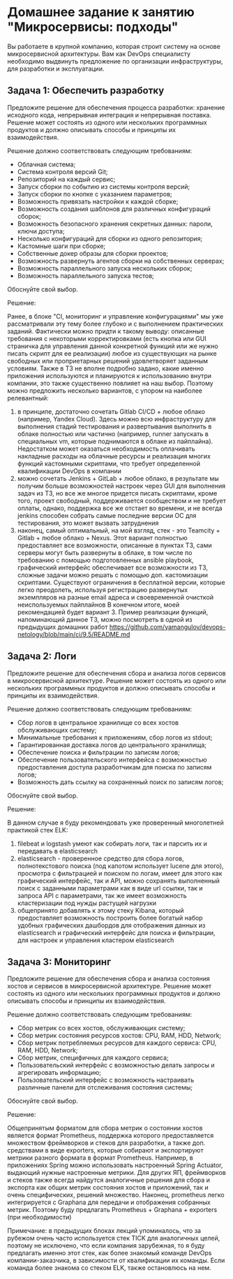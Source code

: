 # Домашнее задание к занятию "Микросервисы: подходы"

Вы работаете в крупной компанию, которая строит систему на основе микросервисной архитектуры.
Вам как DevOps специалисту необходимо выдвинуть предложение по организации инфраструктуры, для разработки и эксплуатации.


## Задача 1: Обеспечить разработку

Предложите решение для обеспечения процесса разработки: хранение исходного кода, непрерывная интеграция и непрерывная поставка.
Решение может состоять из одного или нескольких программных продуктов и должно описывать способы и принципы их взаимодействия.

Решение должно соответствовать следующим требованиям:
- Облачная система;
- Система контроля версий Git;
- Репозиторий на каждый сервис;
- Запуск сборки по событию из системы контроля версий;
- Запуск сборки по кнопке с указанием параметров;
- Возможность привязать настройки к каждой сборке;
- Возможность создания шаблонов для различных конфигураций сборок;
- Возможность безопасного хранения секретных данных: пароли, ключи доступа;
- Несколько конфигураций для сборки из одного репозитория;
- Кастомные шаги при сборке;
- Собственные докер образы для сборки проектов;
- Возможность развернуть агентов сборки на собственных серверах;
- Возможность параллельного запуска нескольких сборок;
- Возможность параллельного запуска тестов;

Обоснуйте свой выбор.

Решение:

Ранее, в блоке "CI, мониторинг и управление конфигурациями" мы уже рассматривали эту тему более глубоко и с выполнением практических заданий. Фактически можно придти к такому выводу: описанные требования с некоторыми корректировками (есть кнопка или GUI страничка для управления данной конкретной функций или же нужно писать скрипт для ее реализации) любое из существующих на рынке свободных или проприетарных решений удовлетворяет заданным условиям. Также в ТЗ не вполне подробно задано, какие именно приложения используются и планируются к использованию внутри компании, это также существенно повлияет на наш выбор. Поэтому можно предложить несколько вариантов, с упором на наиболее релевантный:

1) в принципе, достаточно сочетать Gitlab CI/CD + любое облако (например, Yandex Cloud). Здесь можно всю инфраструктуру для выполнения стадий тестирования и развертывания выполнить в облаке полностью или частично (например, runner запускать в специальных vm, которые поднимаются в облаке из пайплайна). Недостатком может оказаться необходимость оплачивать накладные расходы на облачные ресурсы и реализация многих функций кастомными скриптами, что требует определенной квалификации DevOps в компании
2) можно сочетать Jenkins + GitLab + любое облако, в результате мы получим больше возможностей настроек через GUI для выполнения задач из ТЗ, но все же многое придется писать скриптами, кроме того, проект свободный, поддерживается сообществом и не требует оплаты, однако, поддержка все же отстает во времени, и не всегда jenkins способен собрать самые последние версии ОС для тестирования, это может вызвать затруднения
3) наконец, самый оптимальный, на мой взгляд, стек - это Teamcity + Gitlab + любое облако + Nexus. Этот вариант полностью предоставляет все возможности, описанные в пунктах ТЗ, сами серверы могут быть развернуты в облаке, в том числе по требованию с помощью подготовленных ansible playbook, графический интерфейс обеспечивает все возможности из ТЗ, сложные задачи можно решать с помощью доп. кастомизации скриптами. Существуют ограничения в бесплатной версии, которые легко преодолеть, используя регистрацию развернутых экземпляров на разные email адреса и своевременной очисткой неиспользуемых пайплайнов
В конечном итоге, моей рекомендацией будет вариант 3. Пример реализации функций, напоминающий данное ТЗ, можно посмотреть в одной из предыдущих домашних работ https://github.com/yamangulov/devops-netology/blob/main/ci/9.5/README.md


## Задача 2: Логи

Предложите решение для обеспечения сбора и анализа логов сервисов в микросервисной архитектуре.
Решение может состоять из одного или нескольких программных продуктов и должно описывать способы и принципы их взаимодействия.

Решение должно соответствовать следующим требованиям:
- Сбор логов в центральное хранилище со всех хостов обслуживающих систему;
- Минимальные требования к приложениям, сбор логов из stdout;
- Гарантированная доставка логов до центрального хранилища;
- Обеспечение поиска и фильтрации по записям логов;
- Обеспечение пользовательского интерфейса с возможностью предоставления доступа разработчикам для поиска по записям логов;
- Возможность дать ссылку на сохраненный поиск по записям логов;

Обоснуйте свой выбор.

Решение:

В данном случае я буду рекомендовать уже проверенный многолетней практикой стек ELK:

1) filebeat и logstash умеют как собирать логи, так и парсить их и передавать в elasticsearch
2) elasticsearch - проверенное средство для сбора логов, полнотекстового поиска (под капотом использует lucene для этого), просмотра с фильтрацией и поиском по логам, имеет для этого как графический интерфейс, так и API, можно сохранять выполненный поиск с заданными параметрами как в виде url ссылки, так и запроса API с параметрами, так же имеет возможность кластеризации под нужды растущей нагрузки
3) общепринято добавлять к этому стеку Kibana, который предоставляет возможность построить более богатый набор удобных графических дашбордов для отображения данных из elasticsearch и графический интерфейс для поиска и фильтрации, для настроек и управления кластером elasticsearch



## Задача 3: Мониторинг

Предложите решение для обеспечения сбора и анализа состояния хостов и сервисов в микросервисной архитектуре.
Решение может состоять из одного или нескольких программных продуктов и должно описывать способы и принципы их взаимодействия.

Решение должно соответствовать следующим требованиям:
- Сбор метрик со всех хостов, обслуживающих систему;
- Сбор метрик состояния ресурсов хостов: CPU, RAM, HDD, Network;
- Сбор метрик потребляемых ресурсов для каждого сервиса: CPU, RAM, HDD, Network;
- Сбор метрик, специфичных для каждого сервиса;
- Пользовательский интерфейс с возможностью делать запросы и агрегировать информацию;
- Пользовательский интерфейс с возможность настраивать различные панели для отслеживания состояния системы;

Обоснуйте свой выбор.

Решение:

Общепринятым форматом для сбора метрик о состоянии хостов является формат Prometheus, поддержка которого предоставляется множеством фреймворков и стеков для разработки, а также доп. средствами в виде exporters, которые собирают и экспортируют метрики разного формата в формат Prometheus. Например, в приложениях Spring можно использовать настроенный Spring Actuator, выдающий нужные настроенные метрики. Для других ЯП, фреймворков и стеков также всегда найдутся аналогичные решения для сбора и экспорта как общих метрик состояния хостов и приложений, так и очень специфических, решений множество. Наконец, prometheus легко интегрируется с Graphana для передачи и отображения собранных метрик. Поэтому буду предлагать Prometheus + Graphana + exporters (при необходимости)

Примечание: в предыдущих блоках лекций упоминалось, что за рубежом очень часто используется стек TICK для аналогичных целей, поэтому не исключено, что если компания зарубежная, то я буду предлагать именно этот стек, как более знакомый команде DevOps компании-заказчика, в зависимости от квалификации их команды. Если команда более знакома со стеком ELK, также остановлюсь на нем.